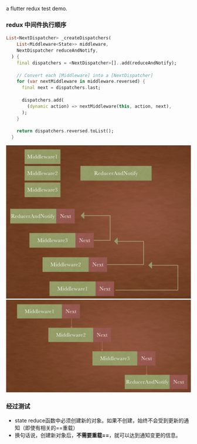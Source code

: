 a flutter redux test demo.

### redux 中间件执行顺序
```dart
List<NextDispatcher> _createDispatchers(
    List<Middleware<State>> middleware,
    NextDispatcher reduceAndNotify,
  ) {
    final dispatchers = <NextDispatcher>[]..add(reduceAndNotify);

    // Convert each [Middleware] into a [NextDispatcher]
    for (var nextMiddleware in middleware.reversed) {
      final next = dispatchers.last;
      
      dispatchers.add(
        (dynamic action) => nextMiddleware(this, action, next),
      );
    }

    return dispatchers.reversed.toList();
  }
```

![](https://github.com/wonderful89/flutter_redux_demo/blob/master/middles_1.png)
![](https://github.com/wonderful89/flutter_redux_demo/blob/master/middles_2.png)

### 经过测试

* state reduce函数中必须创建新的对象。如果不创建，始终不会受到更新的通知（即使有相关的==重载）
* 换句话说，创建新对象后，**不需要重载==**，就可以达到通知变更的信息。
